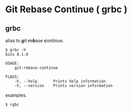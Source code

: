 # Git Rebase Continue ( grbc )

## grbc

alias to ***g***it ***r***e***b***ase ***c***ontinue.

```
$ grbc -h
bins 0.1.0

USAGE:
    git-rebase-continue

FLAGS:
    -h, --help       Prints help information
    -V, --version    Prints version information
```

examples.

``` 
$ rgbc
```
